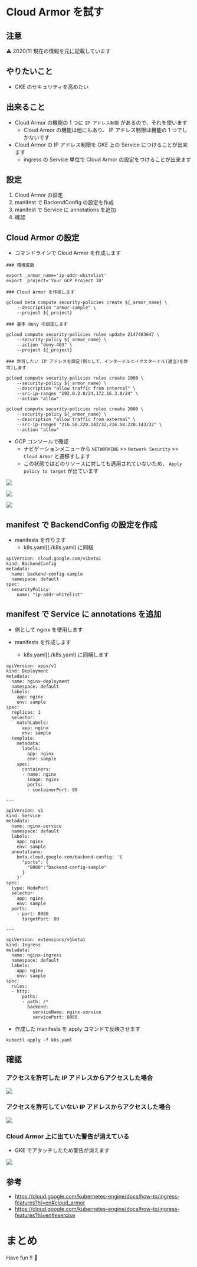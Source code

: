 # Cloud Armor を試す

## 注意

:warning: 2020/11 現在の情報を元に記載しています

## やりたいこと

+ GKE のセキュリティを高めたい

## 出来ること

+ Cloud Armor の機能の 1 つに `IP アドレス制限` があるので、それを使います
  + Cloud Armor の機能は他にもあり、 IP アドレス制限は機能の 1 つでしかないです
+ Cloud Armor の IP アドレス制限を GKE 上の Service につけることが出来ます
  + ingress の Service 単位で Cloud Armor の設定をつけることが出来ます

## 設定

1. Cloud Armor の設定
1. manifest で BackendConfig の設定を作成
1. manifest で Service に annotations を追加
1. 確認

## Cloud Armor の設定

+ コマンドラインで Cloud Armor を作成します

```
### 環境変数

export _armor_name='ip-addr-whitelist'
export _project='Your GCP Project ID'

```
```
### Cloud Armor を作成します

gcloud beta compute security-policies create ${_armor_name} \
    --description "armor-sample" \
    --project ${_project}
```
```
### 基本 deny の設定します

gcloud compute security-policies rules update 2147483647 \
    --security-policy ${_armor_name} \
    --action "deny-403" \
    --project ${_project}
```
```
### 許可したい IP アドレスを設定(例として、インターナルとイクスターナル(適当)を許可)します

gcloud compute security-policies rules create 1000 \
    --security-policy ${_armor_name} \
    --description "allow traffic from internal" \
    --src-ip-ranges "192.0.2.0/24,172.16.3.0/24" \
    --action "allow"

gcloud compute security-policies rules create 2000 \
    --security-policy ${_armor_name} \
    --description "allow traffic from extermal" \
    --src-ip-ranges "216.58.220.142/32,216.58.220.143/32" \
    --action "allow"
```

+ GCP コンソールで確認
  + ナビゲーションメニューから `NETWORKING` >> `Network Security` >> `Cloud Armor` と遷移すします
  + この状態ではどのリソースに対しても適用されていないため、 `Apply policy to target` が出ています

![](./feature-cloud-armor-01.png)

![](./feature-cloud-armor-02.png)

![](./feature-cloud-armor-03.png)

## manifest で BackendConfig の設定を作成

+ manifests を作ります
  + k8s.yaml](./k8s.yaml) に同梱

```
apiVersion: cloud.google.com/v1beta1
kind: BackendConfig
metadata:
  name: backend-config-sample
  namespace: default
spec:
  securityPolicy:
    name: "ip-addr-whitelist"
```

## manifest で Service に annotations を追加

+ 例として nginx を使用します

+ manifests を作成します
  + k8s.yaml](./k8s.yaml) に同梱します

```
apiVersion: apps/v1
kind: Deployment
metadata:
  name: nginx-deployment
  namespace: default
  labels:
    app: nginx
    env: sample
spec:
  replicas: 1
  selector:
    matchLabels:
      app: nginx
      env: sample
  template:
    metadata:
      labels:
        app: nginx
        env: sample
    spec:
      containers:
      - name: nginx
        image: nginx
        ports:
        - containerPort: 80

---

apiVersion: v1
kind: Service
metadata:
  name: nginx-service
  namespace: default
  labels:
    app: nginx
    env: sample
  annotations:
    beta.cloud.google.com/backend-config: '{
      "ports": {
        "8080":"backend-config-sample"
      }
    }'
spec:
  type: NodePort
  selector:
    app: nginx
    env: sample
  ports:
    - port: 8080
      targetPort: 80

---

apiVersion: extensions/v1beta1
kind: Ingress
metadata:
  name: nginx-ingress
  namespace: default
  labels:
    app: nginx
    env: sample
spec:
  rules:
  - http:
      paths:
      - path: /*
        backend:
          serviceName: nginx-service
          servicePort: 8080

```

+ 作成した manifests を apply コマンドで反映させます

```
kubectl apply -f k8s.yaml
```

## 確認

### アクセスを許可した IP アドレスからアクセスした場合

![](./feature-cloud-armor-04.png)

### アクセスを許可していない IP アドレスからアクセスした場合

![](./feature-cloud-armor-05.png)

### Cloud Armor 上に出ていた警告が消えている

+ GKE でアタッチしたため警告が消えます

![](./feature-cloud-armor-06.png)


## 参考

+ https://cloud.google.com/kubernetes-engine/docs/how-to/ingress-features?hl=en#cloud_armor
+ https://cloud.google.com/kubernetes-engine/docs/how-to/ingress-features?hl=en#exercise

# まとめ

Have fun !! :raised_hands: 
